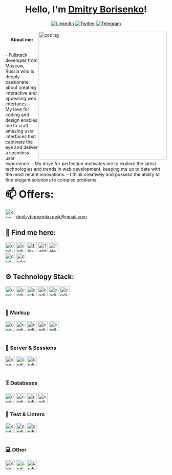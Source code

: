 <h1 align="center">Hello, I'm <a href="https://www.linkedin.com/in/dmitry-borisenko-9a8144128/" target="_blank">Dmitry Borisenko</a>!</h1>
<div id="socials" align="center">
<a href="https://www.linkedin.com/in/dmitry-borisenko-9a8144128/" target="_blank"><img src="https://img.shields.io/badge/LinkedIn-53B5CA?style=for-the-badge&logo=linkedin&logoColor=355981" alt="LinkedIn"/></a>
<a href="https://twitter.com/Brsnk_Dmtr"><img src="https://img.shields.io/badge/Twitter-53B5CA?style=for-the-badge&logo=twitter&logoColor=355981" alt="Twitter"/></a>
<a href="https://t.me/borisenko_dmitry"><img src="https://img.shields.io/badge/Telegram-53B5CA?style=for-the-badge&logo=telegram&logoColor=355981" alt="Telegram"/></a>
</div>
<br>

<img align="right" alt="coding" width="400" src="https://i.pinimg.com/originals/29/5d/ba/295dba78f8e4148215611aab4e03f93a.gif">		

<strong><img src="https://github.com/blackcater/blackcater/raw/main/images/Hi.gif" height="16"/>About me:</strong>

<br>
  -  Fullstack developer from Moscow, Russia who is deeply passionate about creating interactive and appealing web interfaces.
  -  My love for coding and design enables me to craft amazing user interfaces that captivate the eye and deliver a seamless user experience.
  -  My drive for perfection motivates me to explore the latest technologies and trends in web development, keeping me up to date with the most recent innovations.
  -  I think creatively and possess the ability to find elegant solutions to complex problems.
<br>

<strong style="font-size: 32px">📫 Offers:</strong> <br>

<img alt="coding" height="30" src="https://img.shields.io/badge/Gmail-355981?style=for-the-badge&logo=gmail&logoColor=53B5CA">              
<a href="mailto:dmitryborisenko.msk@gmail.com&body=привет?subject=вопрос">dmitryborisenko.msk@gmail.com</a>


## 👤 Find me here:
  <div id="socials" align="left">
<a href="https://instagram.com/gysen?igshid=YmMyMTA2M2Y=" target="blank"><img alt="coding" height="30" src="https://img.shields.io/badge/Instagram-53B5CA?style=for-the-badge&logo=instagram&logoColor=355981"></a>
<a href="https://www.facebook.com/dmborisenko" target="_blank"><img alt="coding" height="30" src="https://img.shields.io/badge/Facebook-53B5CA?style=for-the-badge&logo=facebook&logoColor=355981"></a>
<a href="https://www.linkedin.com/in/dmitry-borisenko-9a8144128/" target="_blank"><img height="30" src="https://img.shields.io/badge/LinkedIn-53B5CA?style=for-the-badge&logo=linkedin&logoColor=355981" alt="LinkedIn"/></a>
<a href="https://twitter.com/Brsnk_Dmtr"><img height="30" src="https://img.shields.io/badge/Twitter-53B5CA?style=for-the-badge&logo=twitter&logoColor=355981" alt="Twitter"/></a>
<a href="https://t.me/borisenko_dmitry"><img height="30" src="https://img.shields.io/badge/Telegram-53B5CA?style=for-the-badge&logo=telegram&logoColor=355981" alt="Telegram"/></a>
  </div>
<a href="https://www.facebook.com/dmborisenko" target="_blank"><img alt="coding" height="30" src="https://img.shields.io/badge/Codewars-53B5CA?style=for-the-badge&logo=Codewars&logoColor=355981"></a>
<a href="https://www.codewars.com/" target="blank"><img height=30 alt="codewars" src="https://www.codewars.com/users/gysen/badges/large"></a>
<br>

## ⚙️ Technology Stack:

  <div id="socials" align="left">
  <img alt="coding" height="30" src="https://img.shields.io/badge/JavaScript-355981?style=for-the-badge&logo=javascript&logoColor=53B5CA">
  <img alt="coding" height="30" src="https://img.shields.io/badge/TypeScript-355981?style=for-the-badge&logo=typescript&logoColor=53B5CA">
  <img alt="coding" height="30" src="https://img.shields.io/badge/React-355981?style=for-the-badge&logo=react&logoColor=53B5CA">
  <img alt="coding" height="30" src="https://img.shields.io/badge/Redux-355981?style=for-the-badge&logo=redux&logoColor=53B5CA">
  <img alt="coding" height="30" src="https://img.shields.io/badge/Next.js-355981?style=for-the-badge&logo=next.js&logoColor=53B5CA">
  <img alt="coding" height="30" src="https://img.shields.io/badge/Node.js-355981?style=for-the-badge&logo=node.js&logoColor=53B5CA">
  </div>

<br>
  <h3>📐 Markup</h3>
    <div id="socials" align="left">
<img alt="coding" height="30" src="https://img.shields.io/badge/HTML5-53B5CA?style=for-the-badge&logo=html5&logoColor=355981">
<img alt="coding" height="30" src="https://img.shields.io/badge/CSS3-53B5CA?style=for-the-badge&logo=css3&logoColor=355981">
<img alt="coding" height="30" src="https://img.shields.io/badge/Sass-53B5CA?style=for-the-badge&logo=sass&logoColor=355981">
<img alt="coding" height="30" src="https://img.shields.io/badge/Tailwind_CSS-53B5CA?style=for-the-badge&logo=tailwind-css&logoColor=355981">
<img alt="coding" height="30" src="https://img.shields.io/badge/Bootstrap-53B5CA?style=for-the-badge&logo=bootstrap&logoColor=355981">
    </div>
  <br>
  <h3>💾 Server & Sessions</h3>
    <div id="socials" align="left">
<img alt="coding" height="30" src="https://img.shields.io/badge/Express.js-355981?style=for-the-badge&logo=express&logoColor=53B5CA">
<img alt="coding" height="30" src="https://img.shields.io/badge/Express_sessions-355981?style=for-the-badge&logo=express&logoColor=53B5CA">
<img alt="coding" height="30" src="https://img.shields.io/badge/json%20web%20tokens-355981?style=for-the-badge&logo=json-web-tokens&logoColor=53B5CA">
    </div>
  <br>
  <h3>🗄 Databases</h3>
    <div id="socials" align="left">
<img alt="coding" height="30" src="https://img.shields.io/badge/PostgreSQL-53B5CA?style=for-the-badge&logo=postgresql&logoColor=355981">
<img alt="coding" height="30" src="https://img.shields.io/badge/Sequelize-53B5CA?style=for-the-badge&logo=Sequelize&logoColor=355981">
<img alt="coding" height="30" src="https://img.shields.io/badge/MongoDB-53B5CA?style=for-the-badge&logo=mongodb&logoColor=355981">
<img alt="coding" height="30" src="https://img.shields.io/badge/Strapi-53B5CA?style=for-the-badge&logo=strapi&logoColor=355981">
    </div>
  <h3>🔩 Test & Linters</h3>
    <div id="socials" align="left">
<img alt="coding" height="30" src="https://img.shields.io/badge/Jest-355981?style=for-the-badge&logo=Jest&logoColor=53B5CA">
<img alt="coding" height="30" src="https://img.shields.io/badge/eslint-355981?style=for-the-badge&logo=eslint&logoColor=53B5CA">
<img alt="coding" height="30" src="https://img.shields.io/badge/prettier-355981?style=for-the-badge&logo=prettier&logoColor=53B5CA">
    </div>
  <br>
  <h3>💻 Other</h3>
  <div id="socials" align="left">
<img alt="coding" height="30" src="https://img.shields.io/badge/GIT-355981?style=for-the-badge&logo=git&logoColor=53B5CA">
<img alt="coding" height="30" src="https://img.shields.io/badge/GITHUB-355981?style=for-the-badge&logo=github&logoColor=53B5CA">
<img alt="coding" height="30" src="https://img.shields.io/badge/GITLAB-355981?style=for-the-badge&logo=gitlab&logoColor=53B5CA">
  </div>
  <br>
